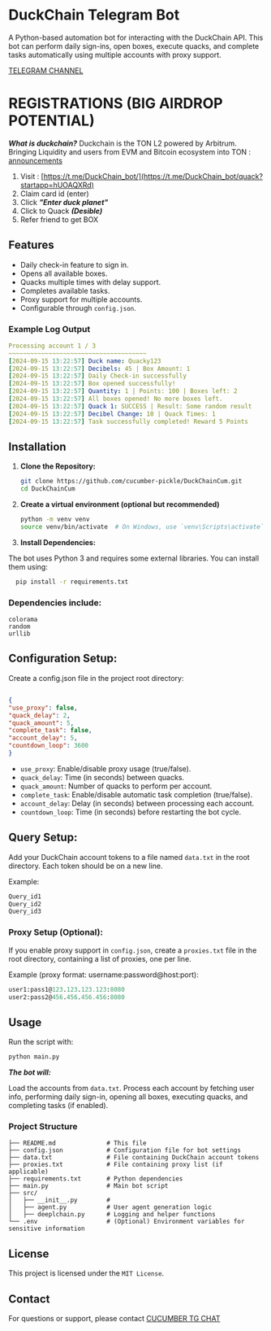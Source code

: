 # DuckChain Telegram Bot
A Python-based automation bot for interacting with the DuckChain API. This bot can perform daily sign-ins, open boxes, execute quacks, and complete tasks automatically using multiple accounts with proxy support.

[TELEGRAM CHANNEL](https://t.me/cucumber_scripts)

# REGISTRATIONS (BIG AIRDROP POTENTIAL)
***What is duckchain?*** Duckchain is the TON L2 powered by Arbitrum. Bringing Liquidity and users from EVM and Bitcoin ecosystem into TON : [announcements](https://x.com/arbitrum/status/1820820056965812287)

1. Visit : [https://t.me/DuckChain_bot/](https://t.me/DuckChain_bot/quack?startapp=hUOAQXRd)
2. Claim card id (enter)
3. Click ***"Enter duck planet"***
4. Click to Quack ***(Desible)***
5. Refer friend to get BOX 

## Features
- Daily check-in feature to sign in.
- Opens all available boxes.
- Quacks multiple times with delay support.
- Completes available tasks.
- Proxy support for multiple accounts.
- Configurable through `config.json`.

### Example Log Output
   ```yaml
Processing account 1 / 3
~~~~~~~~~~~~~~~~~~~~~~~~~~~~~~~~~~~~~~
[2024-09-15 13:22:57] Duck name: Quacky123
[2024-09-15 13:22:57] Decibels: 45 | Box Amount: 1
[2024-09-15 13:22:57] Daily Check-in successfully
[2024-09-15 13:22:57] Box opened successfully!
[2024-09-15 13:22:57] Quantity: 1 | Points: 100 | Boxes left: 2
[2024-09-15 13:22:57] All boxes opened! No more boxes left.
[2024-09-15 13:22:57] Quack 1: SUCCESS | Result: Some random result
[2024-09-15 13:22:57] Decibel Change: 10 | Quack Times: 1
[2024-09-15 13:22:57] Task successfully completed! Reward 5 Points
   ```


## Installation

1. **Clone the Repository:**

   ```bash
   git clone https://github.com/cucumber-pickle/DuckChainCum.git
   cd DuckChainCum
   ```

2. **Create a virtual environment (optional but recommended)**

    ```bash
    python -m venv venv
    source venv/bin/activate  # On Windows, use `venv\Scripts\activate`
    ```

   
3. **Install Dependencies:**

The bot uses Python 3 and requires some external libraries. You can install them using:

  ```bash
    pip install -r requirements.txt
  ```

### Dependencies include:

   ```requests
colorama
random
urllib
   ```

## Configuration Setup:

Create a config.json file in the project root directory:

   ```json

{
   "use_proxy": false,
   "quack_delay": 2,
   "quack_amount": 5,
   "complete_task": false,
   "account_delay": 5,
   "countdown_loop": 3600
}
   ```
- `use_proxy`: Enable/disable proxy usage (true/false).
- `quack_delay`: Time (in seconds) between quacks.
- `quack_amount`: Number of quacks to perform per account.
- `complete_task`: Enable/disable automatic task completion (true/false).
- `account_delay`: Delay (in seconds) between processing each account.
- `countdown_loop`: Time (in seconds) before restarting the bot cycle.

## Query Setup:

Add your DuckChain account tokens to a file named `data.txt` in the root directory. Each token should be on a new line.

Example:
   ```txt
Query_id1
Query_id2
Query_id3
   ```
### Proxy Setup (Optional):

If you enable proxy support in `config.json`, create a `proxies.txt` file in the root directory, containing a list of proxies, one per line.

Example (proxy format: username:password@host:port):

   ```graphql
user1:pass1@123.123.123.123:8080
user2:pass2@456.456.456.456:8080
   ```

## Usage
Run the script with:

   ```bash
python main.py
   ```

***The bot will:***

Load the accounts from `data.txt`.
Process each account by fetching user info, performing daily sign-in, opening all boxes, executing quacks, and completing tasks (if enabled).

### Project Structure
   ```plaintext
├── README.md              # This file
├── config.json            # Configuration file for bot settings
├── data.txt               # File containing DuckChain account tokens
├── proxies.txt            # File containing proxy list (if applicable)
├── requirements.txt       # Python dependencies
├── main.py                # Main bot script
├── src/
│   ├── __init__.py        # 
│   ├── agent.py           # User agent generation logic
│   ├── deeplchain.py      # Logging and helper functions
└── .env                   # (Optional) Environment variables for sensitive information
   ```

## License
This project is licensed under the `MIT License`.

## Contact
For questions or support, please contact [CUCUMBER TG CHAT](https://t.me/cucumber_scripts_chat)